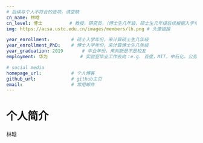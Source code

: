 ```yaml
---
# 后续与个人不符合的选项，请空缺
cn_name: 林晗
cn_level: 博士          # 教授，研究员，（博士生几年级，硕士生几年级后续根据入学年份自动计算
img: https://acsa.ustc.edu.cn/images/members/lh.png # 头像链接

year_enrollment:        # 硕士入学年份，来计算硕士生几年级
year_enrollment_PhD:    # 博士入学年份，来计算博士生几年级
year_graduation: 2019       # 毕业年份，来判断是不是校友
employment: 华为            # 实验室毕业工作去向：e.g. 百度，MIT，中石化，公务员

# social media
homepage_url:           # 个人博客
github_url:             # github主页
email:                  # 常用邮件
---
```


# 个人简介

林晗